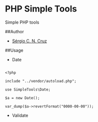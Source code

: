 PHP Simple Tools
================

Simple PHP tools

##Author
 - [Sérgio C. N. Cruz](https://github.com/SergioCNCruz)

##Usage
 - Date
```

<?php

include "../vendor/autoload.php";

use SimpleTools\Date;

$a = new Date();

var_dump($a->revertFormat("0000-00-00"));

```
 - Validate
```

```